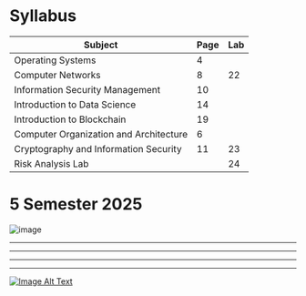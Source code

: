 # Syllabus

| Subject                                              | Page | Lab                           |
|------------------------------------------------------|------|-------------------------------|
| Operating Systems                                    | 4    |                               |
| Computer Networks                                    | 8    |        22                     |
| Information Security Management                      | 10   |                               |
| Introduction to Data Science                         | 14   |                               |
| Introduction to Blockchain                           | 19   |                               |
| Computer Organization and Architecture               | 6    |                               |
| Cryptography and Information Security                | 11   |       23                      |
| Risk Analysis Lab                                    |      |       24                      |



#  5 Semester 2025   

![image](https://github.com/user-attachments/assets/1d42b584-c063-4e45-ab06-ed7adeab33bf)


---
---
---
---

[![Image Alt Text](https://github.com/user-attachments/assets/64b870a8-d7e5-4856-b853-f2b3f3a2a952)](https://drive.google.com/drive/folders/1n5zty75V9kGGAN4_AN_2xPqLR2pAibZq?usp=drive_link)


